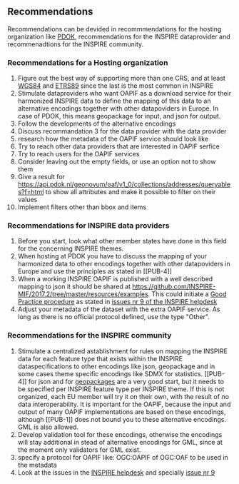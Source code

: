 ## Recommendations

Recommendations can be devided in recommmendations for the hosting organization like [PDOK](https://www.pdok.nl), recommendations for the INSPIRE dataprovider and recommenadtions for the INSPIRE community.

### Recommendations for a Hosting organization

1. Figure out the best way of supporting more than one CRS, and at least [WGS84](https://epsg.io/4326) and [ETRS89](https://epsg.io/4258) since the last is the most common in INSPIRE
2. Stimulate dataproviders who want OAPIF as a download service for their harmonized INSPIRE data to define the mapping of this data to an alternative encodings together with other datapoviders in Europe. In case of PDOK, this means geopackage for input, and json for output.
3. Follow the developments of the alternative encodings
4. Discuss recommandation 3 for the data provider with the data provider
5. research how the metadata of the OAPIF service should look like
6. Try to reach other data providers that are interested in OAPIF serfice
7. Try to reach users for the OAPIF services
8. Consider leaving out the empty fields, or use an option not to show them
9. Give a result for https://api.pdok.nl/geonovum/oaf/v1_0/collections/addresses/queryables?f=html to show all attributes and make it possible to filter on their values
10. Implement filters other than bbox and items

### Recommendations for INSPIRE data providers

1. Before you start, look what other member states have done in this field for the concerning INSPIRE themes.
2. When hosting at PDOK you have to discuss the mapping of your harmonized data to other encodings together with other datapoviders in Europe and use the principles as stated in [[PUB-4]]
3. When a working INSPIRE OAPIF is published with a well described mapping to json it should be shared at https://github.com/INSPIRE-MIF/2017.2/tree/master/resources/examples. 
This could initiate a [Good Practice procedure](https://inspire.ec.europa.eu/portfolio/good-practice-library) as stated in [issues nr 9 of the INSPIRE helpdesk](https://github.com/INSPIRE-MIF/helpdesk/issues/9) 
4. Adjust your metadata of the dataset with the extra OAPIF service. As long as there is no official protocol defined, use the type "Other". 

### Recommendations for the INSPIRE community

1. Stimulate a centralized astablishment for rules on mapping the INSPIRE data for each feature type that exists within the INSPIRE dataspecifications to other encodings like json, geopackage and in some cases theme specific encodings like SDMX for statistics. 
[[PUB-4]] for json and for [geopackages](https://github.com/INSPIRE-MIF/gp-geopackage-encodings) are a very good start, but it needs to be specified per INSPIRE feature type per INSPIRE theme.
If this is not organized, each EU member will try it on their own, with the result of no data interoperability. It is important for the OAPIF, because the input and output of many OAPIF implementations are based on these encodings, although [[PUB-1]] does not bound you to these alternative encodings. GML is also allowed. 
2. Develop validation tool for these encodings, otherwise the encodings will stay additional in stead of alternative encodings for GML, since at the moment only validators for GML exist.
3. specify a protocol for OAPIF like: OGC:OAPIF of OGC:OAF to be used in the metadata
4. Look at the issues in the [INSPIRE helpdesk](https://github.com/INSPIRE-MIF/helpdesk) and specially [issue nr 9](https://github.com/INSPIRE-MIF/helpdesk/issues/9)